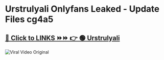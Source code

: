 
 # Urstrulyali Onlyfans Leaked - Update Files cg4a5

## <h2><a href="https://clipsfans.com/Urstrulyali&ref=git">🔗 Click to LINKS ⏩⏩ 👉 🟢 Urstrulyali </a></h2>

<a href="https://clipsfans.com/Urstrulyali&ref=git" rel="nofollow" data-target="animated-image.originalLink"><img src="https://i.ibb.co.com/xMMVF88/686577567.gif" alt="Viral Video Original" style="max-width: 100%; display: inline-block;" data-target="animated-image.originalImage"></a>

